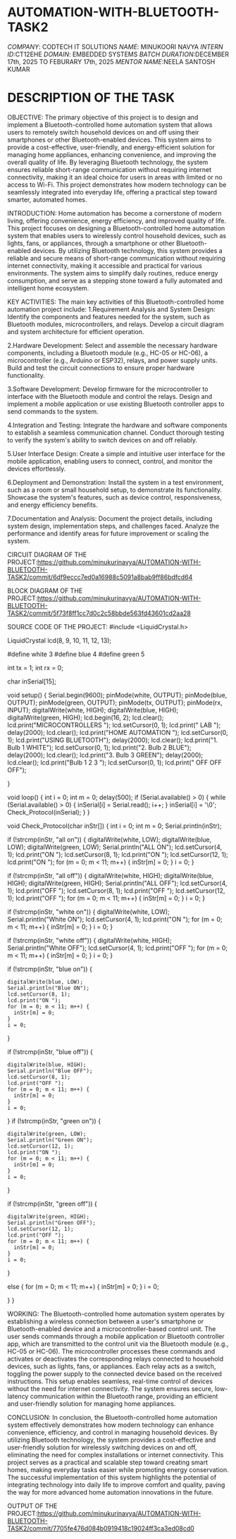 # AUTOMATION-WITH-BLUETOOTH-TASK2

*COMPANY*: CODTECH IT SOLUTIONS
*NAME*: MINUKOORI NAVYA
*INTERN ID*:CT12EHE
*DOMAIN*: EMBEDDED SYSTEMS
*BATCH DURATION*:DECEMBER 17th, 2025 TO FEBURARY 17th, 2025
*MENTOR NAME*:NEELA SANTOSH KUMAR

# DESCRIPTION OF THE TASK

OBJECTIVE:
   The primary objective of this project is to design and implement a Bluetooth-controlled home automation system that allows users to remotely switch household devices on and off using their smartphones or other Bluetooth-enabled devices. This system aims to provide a cost-effective, user-friendly, and energy-efficient solution for managing home appliances, enhancing convenience, and improving the overall quality of life. By leveraging Bluetooth technology, the system ensures reliable short-range communication without requiring internet connectivity, making it an ideal choice for users in areas with limited or no access to Wi-Fi. This project demonstrates how modern technology can be seamlessly integrated into everyday life, offering a practical step toward smarter, automated homes.

INTRODUCTION:
   Home automation has become a cornerstone of modern living, offering convenience, energy efficiency, and improved quality of life. This project focuses on designing a Bluetooth-controlled home automation system that enables users to wirelessly control household devices, such as lights, fans, or appliances, through a smartphone or other Bluetooth-enabled devices. By utilizing Bluetooth technology, this system provides a reliable and secure means of short-range communication without requiring internet connectivity, making it accessible and practical for various environments. The system aims to simplify daily routines, reduce energy consumption, and serve as a stepping stone toward a fully automated and intelligent home ecosystem.

KEY ACTIVITIES:
The main key activities of this Bluetooth-controlled home automation project include:
1.Requirement Analysis and System Design:
Identify the components and features needed for the system, such as Bluetooth modules, microcontrollers, and relays.
Develop a circuit diagram and system architecture for efficient operation.

2.Hardware Development:
Select and assemble the necessary hardware components, including a Bluetooth module (e.g., HC-05 or HC-06), a microcontroller (e.g., Arduino or ESP32), relays, and power supply units.
Build and test the circuit connections to ensure proper hardware functionality.

3.Software Development:
Develop firmware for the microcontroller to interface with the Bluetooth module and control the relays.
Design and implement a mobile application or use existing Bluetooth controller apps to send commands to the system.

4.Integration and Testing:
Integrate the hardware and software components to establish a seamless communication channel.
Conduct thorough testing to verify the system's ability to switch devices on and off reliably.

5.User Interface Design:
Create a simple and intuitive user interface for the mobile application, enabling users to connect, control, and monitor the devices effortlessly.

6.Deployment and Demonstration:
Install the system in a test environment, such as a room or small household setup, to demonstrate its functionality.
Showcase the system's features, such as device control, responsiveness, and energy efficiency benefits.

7.Documentation and Analysis:
Document the project details, including system design, implementation steps, and challenges faced.
Analyze the performance and identify areas for future improvement or scaling the system.

CIRCUIT DIAGRAM OF THE PROJECT:https://github.com/minukurinavya/AUTOMATION-WITH-BLUETOOTH-TASK2/commit/6df9eccc7ed0a16988c5091a8bab9ff86bdfcd64

BLOCK DIAGRAM OF THE PROJECT:https://github.com/minukurinavya/AUTOMATION-WITH-BLUETOOTH-TASK2/commit/5f73f8ff1cc7d0c2c58bbde563fd43601cd2aa28

SOURCE CODE OF THE PROJECT:
#include <LiquidCrystal.h>

LiquidCrystal lcd(8, 9, 10, 11, 12, 13);

#define white 3
#define blue 4
#define green 5

int tx = 1;
int rx = 0;

char inSerial[15];

void setup() {
  Serial.begin(9600);
  pinMode(white, OUTPUT);
  pinMode(blue, OUTPUT);
  pinMode(green, OUTPUT);
  pinMode(tx, OUTPUT);
  pinMode(rx, INPUT);
  digitalWrite(white, HIGH);
  digitalWrite(blue, HIGH);
  digitalWrite(green, HIGH);
  lcd.begin(16, 2);
  lcd.clear();
  lcd.print("MICROCONTROLLERS ");
  lcd.setCursor(0, 1);
  lcd.print(" LAB ");
  delay(2000);
  lcd.clear();
  lcd.print("HOME AUTOMATION ");
  lcd.setCursor(0, 1);
  lcd.print("USING BLUETOOTH");
  delay(2000);
  lcd.clear();
  lcd.print("1. Bulb 1 WHITE");
  lcd.setCursor(0, 1);
  lcd.print("2. Bulb 2 BLUE");
  delay(2000);
  lcd.clear();
  lcd.print("3. Bulb 3 GREEN");
  delay(2000);
  lcd.clear();
  lcd.print("Bulb 1 2 3 ");
  lcd.setCursor(0, 1);
  lcd.print(" OFF OFF OFF");

}

void loop() {
  int i = 0;
  int m = 0;
  delay(500);
  if (Serial.available() > 0) {
    while (Serial.available() > 0) {
      inSerial[i] = Serial.read();
      i++;
    }
    inSerial[i] = '\0';
    Check_Protocol(inSerial);
  }
}



void Check_Protocol(char inStr[]) {
  int i = 0;
  int m = 0;
  Serial.println(inStr);

  if (!strcmp(inStr, "all on")) {
    digitalWrite(white, LOW);
    digitalWrite(blue, LOW);
    digitalWrite(green, LOW);
    Serial.println("ALL ON");
    lcd.setCursor(4, 1);
    lcd.print("ON ");
    lcd.setCursor(8, 1);
    lcd.print("ON ");
    lcd.setCursor(12, 1);
    lcd.print("ON ");
    for (m = 0; m < 11; m++) {
      inStr[m] = 0;
    }
    i = 0;
  }

  if (!strcmp(inStr, "all off")) {
    digitalWrite(white, HIGH);
    digitalWrite(blue, HIGH);
    digitalWrite(green, HIGH);
    Serial.println("ALL OFF");
    lcd.setCursor(4, 1);
    lcd.print("OFF ");
    lcd.setCursor(8, 1);
    lcd.print("OFF ");
    lcd.setCursor(12, 1);
    lcd.print("OFF ");
    for (m = 0; m < 11; m++) {
      inStr[m] = 0;
    }
    i = 0;
  }

  if (!strcmp(inStr, "white on")) {
    digitalWrite(white, LOW);
    Serial.println("White ON");
    lcd.setCursor(4, 1);
    lcd.print("ON ");
    for (m = 0; m < 11; m++) {
      inStr[m] = 0;
    }
    i = 0;
  }

  if (!strcmp(inStr, "white off")) {
    digitalWrite(white, HIGH);
    Serial.println("White OFF");
    lcd.setCursor(4, 1);
    lcd.print("OFF ");
    for (m = 0; m < 11; m++) {
      inStr[m] = 0;
    }
    i = 0;
  }

  if (!strcmp(inStr, "blue on")) {

    digitalWrite(blue, LOW);
    Serial.println("Blue ON");
    lcd.setCursor(8, 1);
    lcd.print("ON ");
    for (m = 0; m < 11; m++) {
      inStr[m] = 0;
    }
    i = 0;
  }

  if (!strcmp(inStr, "blue off")) {

    digitalWrite(blue, HIGH);
    Serial.println("Blue OFF");
    lcd.setCursor(8, 1);
    lcd.print("OFF ");
    for (m = 0; m < 11; m++) {
      inStr[m] = 0;
    }
    i = 0;
  }
  if (!strcmp(inStr, "green on")) {

    digitalWrite(green, LOW);
    Serial.println("Green ON");
    lcd.setCursor(12, 1);
    lcd.print("ON ");
    for (m = 0; m < 11; m++) {
      inStr[m] = 0;
    }
    i = 0;
  }

  if (!strcmp(inStr, "green off")) {

    digitalWrite(green, HIGH);
    Serial.println("Green OFF");
    lcd.setCursor(12, 1);
    lcd.print("OFF ");
    for (m = 0; m < 11; m++) {
      inStr[m] = 0;
    }
    i = 0;
  }

  else {
    for (m = 0; m < 11; m++) {
      inStr[m] = 0;
    }
    i = 0;

  }
}

WORKING:
  The Bluetooth-controlled home automation system operates by establishing a wireless connection between a user's smartphone or Bluetooth-enabled device and a microcontroller-based control unit. The user sends commands through a mobile application or Bluetooth controller app, which are transmitted to the control unit via the Bluetooth module (e.g., HC-05 or HC-06). The microcontroller processes these commands and activates or deactivates the corresponding relays connected to household devices, such as lights, fans, or appliances. Each relay acts as a switch, toggling the power supply to the connected device based on the received instructions. This setup enables seamless, real-time control of devices without the need for internet connectivity. The system ensures secure, low-latency communication within the Bluetooth range, providing an efficient and user-friendly solution for managing home appliances.

CONCLUSION:
  In conclusion, the Bluetooth-controlled home automation system effectively demonstrates how modern technology can enhance convenience, efficiency, and control in managing household devices. By utilizing Bluetooth technology, the system provides a cost-effective and user-friendly solution for wirelessly switching devices on and off, eliminating the need for complex installations or internet connectivity. This project serves as a practical and scalable step toward creating smart homes, making everyday tasks easier while promoting energy conservation. The successful implementation of this system highlights the potential of integrating technology into daily life to improve comfort and quality, paving the way for more advanced home automation innovations in the future.

OUTPUT OF THE PROJECT:https://github.com/minukurinavya/AUTOMATION-WITH-BLUETOOTH-TASK2/commit/7705fe476d084b0919418c19024ff3ca3ed08cd0
